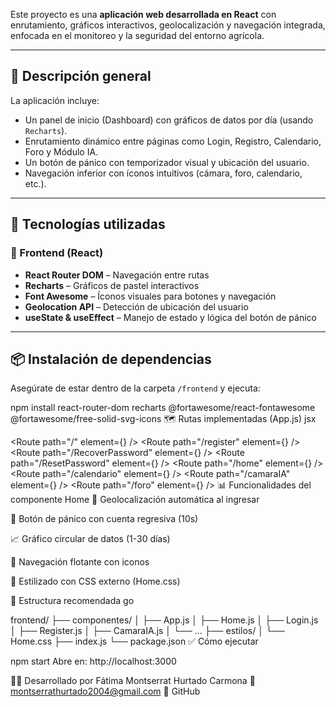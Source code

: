 

Este proyecto es una **aplicación web desarrollada en React** con enrutamiento, gráficos interactivos, geolocalización y navegación integrada, enfocada en el monitoreo y la seguridad del entorno agrícola.

---

## 📌 Descripción general

La aplicación incluye:

- Un panel de inicio (Dashboard) con gráficos de datos por día (usando `Recharts`).
- Enrutamiento dinámico entre páginas como Login, Registro, Calendario, Foro y Módulo IA.
- Un botón de pánico con temporizador visual y ubicación del usuario.
- Navegación inferior con íconos intuitivos (cámara, foro, calendario, etc.).

---

## 🚀 Tecnologías utilizadas

### 🧩 Frontend (React)

- **React Router DOM** – Navegación entre rutas
- **Recharts** – Gráficos de pastel interactivos
- **Font Awesome** – Íconos visuales para botones y navegación
- **Geolocation API** – Detección de ubicación del usuario
- **useState & useEffect** – Manejo de estado y lógica del botón de pánico

---

## 📦 Instalación de dependencias

Asegúrate de estar dentro de la carpeta `/frontend` y ejecuta:

npm install react-router-dom recharts @fortawesome/react-fontawesome @fortawesome/free-solid-svg-icons
🗺️ Rutas implementadas (App.js)
jsx

<Route path="/" element={<Login />} />
<Route path="/register" element={<Register />} />
<Route path="/RecoverPassword" element={<RecoverPassword />} />
<Route path="/ResetPassword" element={<ResetPassword />} />
<Route path="/home" element={<Home />} />
<Route path="/calendario" element={<Calendario />} />
<Route path="/camaraIA" element={<CamaraIA />} />
<Route path="/foro" element={<Foro />} />
📊 Funcionalidades del componente Home
📍 Geolocalización automática al ingresar

🔘 Botón de pánico con cuenta regresiva (10s)

📈 Gráfico circular de datos (1-30 días)

📱 Navegación flotante con iconos

🎨 Estilizado con CSS externo (Home.css)

📁 Estructura recomendada
go

frontend/
├── componentes/
│   ├── App.js
│   ├── Home.js
│   ├── Login.js
│   ├── Register.js
│   ├── CamaraIA.js
│   └── ...
├── estilos/
│   └── Home.css
├── index.js
└── package.json
✅ Cómo ejecutar

npm start
Abre en: http://localhost:3000

👩‍💻 Desarrollado por
Fátima Montserrat Hurtado Carmona
📧 montserrathurtado2004@gmail.com
🔗 GitHub
